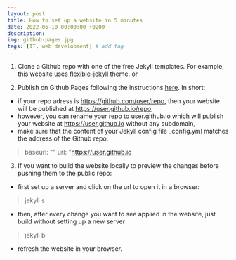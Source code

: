 ```yaml
---
layout: post
title: How to set up a website in 5 minutes
date: 2022-06-10 00:00:00 +0200
description: 
img: github-pages.jpg
tags: [IT, web development] # add tag
---
```

1. Clone a Github repo with one of the free Jekyll templates. For example, this website uses [flexible-jekyll](https://jekyllthemes.io/theme/flexible-jekyll) theme.  or 

2. Publish on Github Pages following the instructions [here](https://pages.github.com/). In short:
- if your repo adress is https://github.com/user/repo, then your website will be published at https://user.github.io/repo,
- however, you can rename your repo to user.github.io which will publish your website at https://user.github.io without any subdomain,
- make sure that  the content of your Jekyll config file _config.yml matches the address of the Github repo:
>baseurl: "" 
>url: "https://user.github.io

3. If you want to build the website locally to preview the changes before pushing them to the public repo:
- first set up a server and click on the url to open it in a browser:
> jekyll s
- then, after every change you want to see applied in the website, just build without setting up a new server
> jekyll b
- refresh the website in your browser.
 
